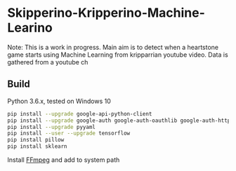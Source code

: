 # Skipperino-Kripperino-Machine-Learino

Note: This is a work in progress.
Main aim is to detect when a heartstone game starts using Machine Learning from kripparrian youtube video. Data is gathered from a youtube ch 


## Build
Python 3.6.x, tested on Windows 10

```bash
pip install --upgrade google-api-python-client
pip install --upgrade google-auth google-auth-oauthlib google-auth-httplib2
pip install --upgrade pyyaml
pip install --user --upgrade tensorflow
pip install pillow
pip install sklearn
```

Install [FFmpeg](https://www.ffmpeg.org/download.html#build-windows) and add to system path